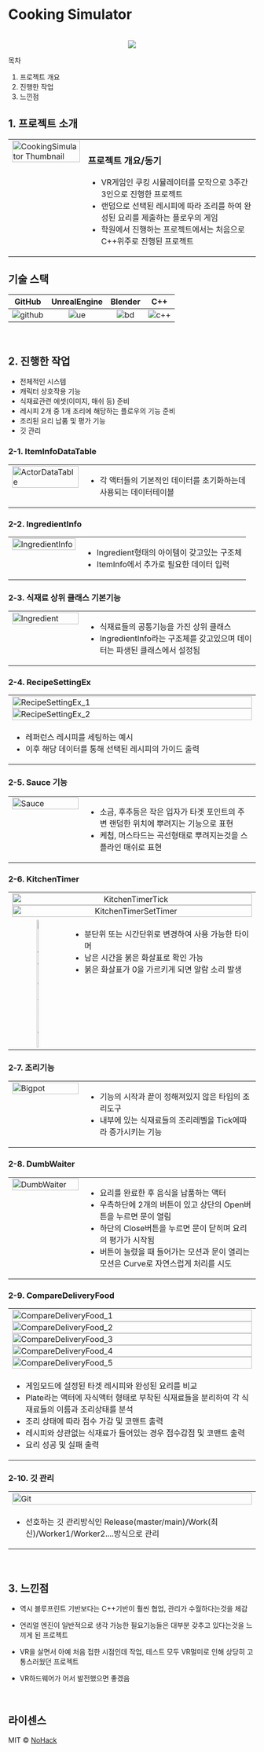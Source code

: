 # Cooking Simulator

<p align="center">
  <br>
  <img src="./images/common/Thumbnail.jpg">
  <br>
</p>

목차

1. 프로젝트 개요
2. 진행한 작업
3. 느낀점

## 1. 프로젝트 소개

<table>
  <tr>
    <td style="width: 30%; vertical-align: top;">
      <img src="./images/common/CookingSimulator.jpg" alt="CookingSimulator Thumbnail" style="width: 100%;">
    </td>
    <td style="width: 70%; vertical-align: top; text-align: left;">
      <h3>프로젝트 개요/동기</h3>
      <ul>
        <li>VR게임인 쿠킹 시뮬레이터를 모작으로 3주간 3인으로 진행한 프로젝트</li>
		<li>랜덤으로 선택된 레시피에 따라 조리를 하여 완성된 요리를 제출하는 플로우의 게임</li>
		<li>학원에서 진행하는 프로젝트에서는 처음으로 C++위주로 진행된 프로젝트</li>
      </ul>
    </td>
  </tr>
</table>

## 기술 스택

|	GitHub	|UnrealEngine|	Blender		|	C++	|
| :------: 	| 	:------: |	:------: 	|:-----:|
| ![github]	| 	![ue]	 |		![bd]	|![c++]	|

<br>

## 2. 진행한 작업

- 전체적인 시스템
- 캐릭터 상호작용 기능
- 식재료관련 에셋(이미지, 매쉬 등) 준비
- 레시피 2개 중 1개 조리에 해당하는 플로우의 기능 준비
- 조리된 요리 납품 및 평가 기능
- 깃 관리

### 2-1. ItemInfoDataTable
<table>
  <tr>
    <td style="width: 30%; vertical-align: top;">
      <img src="./images/common/ActorDataTable.jpg" alt="ActorDataTable" style="width: 100%;">
    </td>
    <td style="width: 70%; vertical-align: top; text-align: left;">
      <ul>
        <li>각 액터들의 기본적인 데이터를 초기화하는데 사용되는 데이터테이블</li>
      </ul>
    </td>
  </tr>
</table>

### 2-2. IngredientInfo
<table>
  <tr>
    <td style="width: 30%; vertical-align: top;">
      <img src="./images/common/IngredientInfo.jpg" alt="IngredientInfo" style="width: 100%;">
    </td>
    <td style="width: 70%; vertical-align: top; text-align: left;">
      <ul>
        <li>Ingredient형태의 아이템이 갖고있는 구조체</li>
		<li>ItemInfo에서 추가로 필요한 데이터 입력</li>
      </ul>
    </td>
  </tr>
</table>

### 2-3. 식재료 상위 클래스 기본기능
<table>
  <tr>
    <td style="width: 30%; vertical-align: top;">
      <img src="./images/common/Ingredient.jpg" alt="Ingredient" style="width: 100%;">
    </td>
    <td style="width: 70%; vertical-align: top; text-align: left;">
      <ul>
        <li>식재료들의 공통기능을 가진 상위 클래스</li>
		<li>IngredientInfo라는 구조체를 갖고있으며 데이터는 파생된 클래스에서 설정됨</li>
      </ul>
    </td>
  </tr>
</table>

### 2-4. RecipeSettingEx
<table>
  <tr>
    <td style="width: 30%; vertical-align: top;">
      <img src="./images/common/RecipeSettingEx_1.jpg" alt="RecipeSettingEx_1" style="width: 100%;">
	  <img src="./images/common/RecipeSettingEx_2.jpg" alt="RecipeSettingEx_2" style="width: 100%;">
    </td>
  </tr>
  <tr>
    <td style="width: 70%; vertical-align: top; text-align: left;">
      <ul>
        <li>레퍼런스 레시피를 세팅하는 예시</li>
		<li>이후 해당 데이터를 통해 선택된 레시피의 가이드 출력</li>
      </ul>
    </td>
  </tr>
</table>

### 2-5. Sauce 기능
<table>
  <tr>
    <td style="width: 30%; vertical-align: top;">
      <img src="./images/common/Sauce.jpg" alt="Sauce" style="width: 100%;">
    </td>
    <td style="width: 70%; vertical-align: top; text-align: left;">
      <ul>
        <li>소금, 후추등은 작은 입자가 타겟 포인트의 주변 랜덤한 위치에 뿌려지는 기능으로 표현</li>
		<li>케첩, 머스타드는 곡선형태로 뿌려지는것을 스플라인 매쉬로 표현</li>
      </ul>
    </td>
  </tr>
</table>

### 2-6. KitchenTimer
<table style="width: 100%; border-spacing: 10px;">
  <tr>
    <td colspan="2" style="text-align: center;">
	  <img src="./images/common/KitchenTimerTick.jpg" alt="KitchenTimerTick" style="width: 100%;">
	  <img src="./images/common/KitchenTimerSetTimer.jpg" alt="KitchenTimerSetTimer" style="width: 100%;">
    </td>
  </tr>
  <tr>
    <td style="width: 20%; text-align: center; vertical-align: top;">
      <img src="./images/common/KitchenTimer.jpg" alt="KitchenTimer" style="width: 20%;">
    </td>
    <td style="width: 80%; vertical-align: top;">
      <ul>
        <li>분단위 또는 시간단위로 변경하여 사용 가능한 타이머</li>
        <li>남은 시간을 붉은 화살표로 확인 가능</li>
        <li>붉은 화살표가 0을 가르키게 되면 알람 소리 발생</li>
      </ul>
    </td>
  </tr>
</table>

### 2-7. 조리기능
<table>
  <tr>
    <td style="width: 30%; vertical-align: top;">
      <img src="./images/common/Bigpot.jpg" alt="Bigpot" style="width: 100%;">
    </td>
    <td style="width: 70%; vertical-align: top; text-align: left;">
      <ul>
        <li>기능의 시작과 끝이 정해져있지 않은 타입의 조리도구</li>
		<li>내부에 있는 식재료들의 조리레벨을 Tick에따라 증가시키는 기능</li>
      </ul>
    </td>
  </tr>
</table>

### 2-8. DumbWaiter
<table>
  <tr>
    <td style="width: 30%; vertical-align: top;">
      <img src="./images/common/DumbWaiter.jpg" alt="DumbWaiter" style="width: 100%;">
    </td>
    <td style="width: 70%; vertical-align: top; text-align: left;">
      <ul>
        <li>요리를 완료한 후 음식을 납품하는 액터</li>
		<li>우측하단에 2개의 버튼이 있고 상단의 Open버튼을 누르면 문이 열림</li>
		<li>하단의 Close버튼을 누르면 문이 닫히며 요리의 평가가 시작됨</li>
		<li>버튼이 눌렸을 때 들어가는 모션과 문이 열리는 모션은 Curve로 자연스럽게 처리를 시도</li>
      </ul>
    </td>
  </tr>
</table>

### 2-9. CompareDeliveryFood
<table>
  <tr>
    <td style="width: 30%; vertical-align: top;">
      <img src="./images/common/CompareDeliveryFood_1.jpg" alt="CompareDeliveryFood_1" style="width: 100%;">
	  <img src="./images/common/CompareDeliveryFood_2.jpg" alt="CompareDeliveryFood_2" style="width: 100%;">
	  <img src="./images/common/CompareDeliveryFood_3.jpg" alt="CompareDeliveryFood_3" style="width: 100%;">
	  <img src="./images/common/CompareDeliveryFood_4.jpg" alt="CompareDeliveryFood_4" style="width: 100%;">
	  <img src="./images/common/CompareDeliveryFood_5.jpg" alt="CompareDeliveryFood_5" style="width: 100%;">
    </td>
  </tr>
  <tr>
    <td style="width: 70%; vertical-align: top; text-align: left;">
      <ul>
        <li>게임모드에 설정된 타겟 레시피와 완성된 요리를 비교</li>
		<li>Plate라는 액터에 자식액터 형태로 부착된 식재료들을 분리하여 각 식재료들의 이름과 조리상태를 분석</li>
		<li>조리 상태에 따라 점수 가감 및 코맨트 출력</li>
		<li>레시피와 상관없는 식재료가 들어있는 경우 점수감점 및 코맨트 출력</li>
		<li>요리 성공 및 실패 출력</li>
      </ul>
    </td>
  </tr>
</table>


### 2-10. 깃 관리
<table>
  <tr>
    <td style="width: 30%; vertical-align: top;">
      <img src="./images/common/Git.jpg" alt="Git" style="width: 100%;">
    </td>
  </tr>
  <tr>
    <td style="width: 70%; vertical-align: top; text-align: left;">
      <ul>
        <li>선호하는 깃 관리방식인 Release(master/main)/Work(최신)/Worker1/Worker2....방식으로 관리</li>
      </ul>
    </td>
  </tr>
</table>

<br>

## 3. 느낀점

- 역시 블루프린트 기반보다는 C++기반이 훨씬 협업, 관리가 수월하다는것을 체감

- 언리얼 엔진이 일반적으로 생각 가능한 필요기능들은 대부분 갖추고 있다는것을 느끼게 된 프로젝트

- VR을 살면서 아예 처음 접한 시점인데 작업, 테스트 모두 VR멀미로 인해 상당히 고통스러웠던 프로젝트

- VR하드웨어가 어서 발전했으면 좋겠음

<p align="justify">

</p>

<br>

## 라이센스

MIT &copy; [NoHack](mailto:lbjp114@gmail.com)

<!-- Stack Icon Refernces -->

[git]: /images/stack/Git.svg
[github]: /images/stack/GithubDesktop.svg
[ue]: /images/stack/UnrealEngine.svg
[bd]: /images/stack/Blender.svg
[c++]: /images/stack/C++.svg
[mfc]: /images/stack/Microsoft_Foundation_Class.svg
